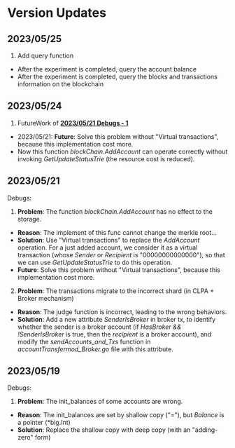 # Version Updates

## 2023/05/25
1. Add query function
- After the experiment is completed, query the account balance
- After the experiment is completed, query the blocks and transactions information on the blockchain

## 2023/05/24
1. FutureWork of [**2023/05/21 Debugs - 1**](#20230521)
- 2023/05/21: **Future**: Solve this problem without "Virtual transactions", because this implementation cost more.
- Now this function *blockChain.AddAccount* can operate correctly without invoking *GetUpdateStatusTrie* (the resource cost is reduced). 

## 2023/05/21
Debugs:
1. **Problem**: The function *blockChain.AddAccount* has no effect to the storage.  
- **Reason**: The implement of this func cannot change the merkle root...
- **Solution**: Use "Virtual transactions" to replace the *AddAccount* operation. For a just added account, we consider it as a virtual transaction (whose *Sender* or *Recipient* is "00000000000000"), so that we can use *GetUpdateStatusTrie* to do this operation. 
- **Future**: Solve this problem without "Virtual transactions", because this implementation cost more.

2. **Problem**: The transactions migrate to the incorrect shard (in CLPA + Broker mechanism)
- **Reason**: The judge function is incorrect, leading to the wrong behaviors. 
- **Solution**: Add a new attribute *SenderIsBroker* in broker tx, to identify whether the sender is a broker account (if *HasBroker && !SenderIsBroker* is true, then the *recipient* is a broker account), and modify the *sendAccounts_and_Txs* function in *accountTransfermod_Broker.go* file with this attribute. 

## 2023/05/19
Debugs: 
1. **Problem**: The init_balances of some accounts are wrong.  
- **Reason**: The init_balances are set by shallow copy ("="), but *Balance* is a pointer (*big.Int)
- **Solution**: Replace the shallow copy with deep copy (with an "adding-zero" form)

